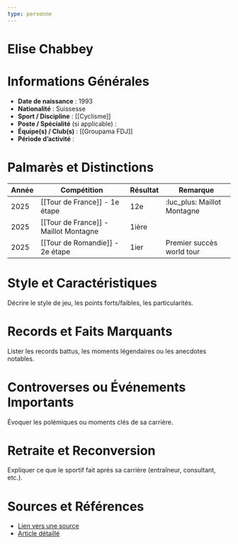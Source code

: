 ```yaml
---
type: personne
---
```


# Elise Chabbey

# Informations Générales
- **Date de naissance** :  1993
- **Nationalité** :  Suissesse
- **Sport / Discipline** :  [[Cyclisme]]
- **Poste / Spécialité** (si applicable) :  
- **Équipe(s) / Club(s)** :  [[Groupama FDJ]]
- **Période d’activité** :  

# Palmarès et Distinctions
| Année | Compétition                           | Résultat | Remarque                    |
| ----- | ------------------------------------- | -------- | --------------------------- |
| 2025  | [[Tour de France]] - 1e étape         | 12e      | :luc_plus: Maillot Montagne |
| 2025  | [[Tour de France]] - Maillot Montagne | 1ière    |                             |
| 2025  | [[Tour de Romandie]] - 2e étape       | 1ier     | Premier succès world tour   |

# Style et Caractéristiques
Décrire le style de jeu, les points forts/faibles, les particularités.

# Records et Faits Marquants
Lister les records battus, les moments légendaires ou les anecdotes notables.

# Controverses ou Événements Importants
Évoquer les polémiques ou moments clés de sa carrière.

# Retraite et Reconversion
Expliquer ce que le sportif fait après sa carrière (entraîneur, consultant, etc.).

# Sources et Références
- [Lien vers une source](#)
- [Article détaillé](#)
